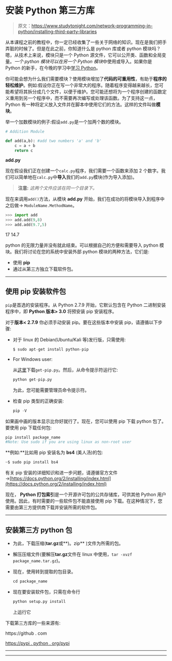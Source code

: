 # 安装 Python 第三方库

> 原文：<https://www.studytonight.com/network-programming-in-python/installing-third-party-libraries>

从本课程之前的教程中，你一定已经收集了一些关于网络的知识。现在是我们把手弄脏的时候了。但是在此之前，你知道什么是 python 库或者 python 模块吗？嗯，从技术上来说，模块只是一个 Python 源文件，它可以公开类、函数和全局变量。*一个 python 模块可以在另一个 Python 模块*中使用或导入。如果你是 Python 的新手，在今晚的学习中[学习 Python](/python/)。

你可能会想为什么我们需要模块？使用模块增加了**代码的可重用性**，有助于**程序的轻松维护**。例如:假设你正在写一个非常大的程序。随着程序变得越来越长，您可能希望将其拆分成几个文件，以便于维护。您可能还想将为一个程序创建的函数定义重用到另一个程序中，而不需要再次编写或处理该函数。为了支持这一点，Python 有一种将定义放入文件并在脚本中使用它们的方法。这样的文件叫做**模块**。

举一个加数模块的例子:假设`add.py`是一个加两个数的模块。

```py
# Addition Module

def add(a,b): #add two numbers 'a' and 'b'
    c = a + b
    return c
```

**add.py**

现在假设我们正在创建一个`calc.py`程序，我们需要一个函数来添加 2 个数字。我们可以简单地在`calc.py`中**导入**我们的`add.py`模块(作为导入添加)。

> **注意:** *这两个文件应该在同一个目录下。*

现在来调用`add()`方法，从模块 **add.py** 开始，我们在成功的将模块导入到程序中之后做→ `ModuleName.MethodName`。

```py
>>> import add
>>> add.add(9,8)
>>> add.add(9.7,5)
```

17 14.7

python 的无限力量并没有就此结束。可以根据自己的方便和需要导入 python 模块。我们将讨论在您的系统中安装外部 python 模块的两种方法，它们是:

*   使用 **pip**
*   通过从第三方独立下载软件包。

* * *

## 使用 pip 安装软件包

`pip`是首选的安装程序。从 Python 2.7.9 开始，它默认包含在 Python 二进制安装程序中，即 **Python 版本> 3.0** 将预安装 pip 安装程序。

对于**版本< 2.7.9** 你必须手动安装 pip。要在这些版本中安装 pip，请遵循以下步骤:

*   对于 linux 的 Debian(Ubuntu/Kali 等)发行版，只需使用:

    ```py
    $ sudo apt-get install python-pip
    ```

*   For Windows user:

    从[这里](https://bootstrap.pypa.io/get-pip.py)下载`get-pip.py`。然后，从命令提示符运行它:

    ```py
    python get-pip.py
    ```

    为此，您可能需要管理员命令提示符。

*   检查 pip 类型的正确安装:

    ```py
    pip -V
    ```

如果画中画的版本显示比你好就行了。现在，您可以使用 pip 下载 python 包了。要使用 pip 下载任何包:

```py
pip install package_name
#Note: Use sudo if you are using linux as non-root user
```

**例如:**比如用 pip 安装名为 **bs4** (美人汤)的包:

```py
~$ sudo pip install bs4
```

有关 pip 安装的详细知识和进一步问题，请遵循官方文件→[https://docs.python.org/2/installing/index.html](https://docs.python.org/2/installing/index.html)

现在， **Python 打包索引**是一个开源许可包的公共存储库，可供其他 Python 用户使用。因此，有时需要的一些软件包不能直接使用 pip 下载。在这种情况下，您需要由第三方提供商下载并安装所需的软件包。

* * *

## 安装第三方 python 包

*   为此，下载压缩(**tar.gz**或**)。zip** )文件为所需的包。
*   解压压缩文件(要解压**tar.gz**文件在 linux 中使用，`tar -xvzf package_name.tar.gz`)。
*   现在，使用转到提取的包目录。

    ```py
    cd package_name
    ```

*   现在要安装软件包，只需在命令行

    ```py
    python setup.py install
    ```

    上运行它

下载第三方库的一些来源有:

https://github . com

[https://pypi . python . org/pypi](https://pypi.python.org/pypi)

* * *

* * *